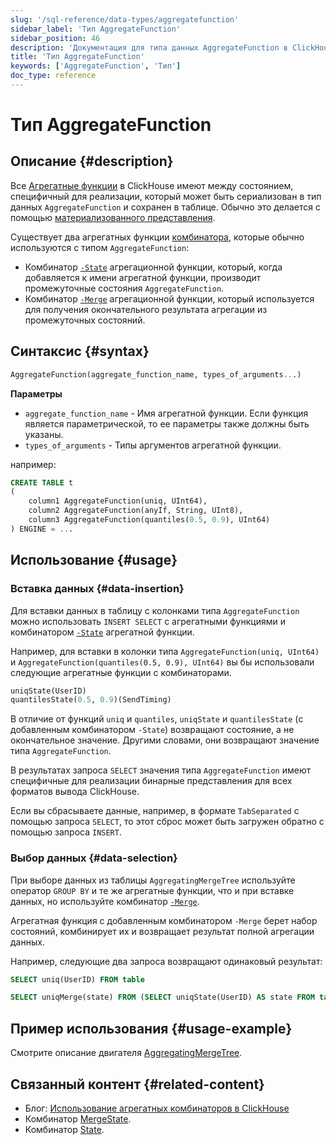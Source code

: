 ```yaml
---
slug: '/sql-reference/data-types/aggregatefunction'
sidebar_label: 'Тип AggregateFunction'
sidebar_position: 46
description: 'Документация для типа данных AggregateFunction в ClickHouse, который'
title: 'Тип AggregateFunction'
keywords: ['AggregateFunction', 'Тип']
doc_type: reference
---
```

# Тип AggregateFunction

## Описание {#description}

Все [Агрегатные функции](/sql-reference/aggregate-functions) в ClickHouse имеют
между состоянием, специфичный для реализации, который может быть сериализован в тип данных `AggregateFunction` и сохранен в таблице. Обычно это делается с помощью [материализованного представления](../../sql-reference/statements/create/view.md).

Существует два агрегатных функции [комбинатора](/sql-reference/aggregate-functions/combinators), которые обычно используются с типом `AggregateFunction`:

- Комбинатор [`-State`](/sql-reference/aggregate-functions/combinators#-state) агрегационной функции, который, когда добавляется к имени агрегатной функции, производит промежуточные состояния `AggregateFunction`.
- Комбинатор [`-Merge`](/sql-reference/aggregate-functions/combinators#-merge) агрегационной функции, который используется для получения окончательного результата агрегации из промежуточных состояний.

## Синтаксис {#syntax}

```sql
AggregateFunction(aggregate_function_name, types_of_arguments...)
```

**Параметры**

- `aggregate_function_name` - Имя агрегатной функции. Если функция
   является параметрической, то ее параметры также должны быть указаны.
- `types_of_arguments` - Типы аргументов агрегатной функции.

например:

```sql
CREATE TABLE t
(
    column1 AggregateFunction(uniq, UInt64),
    column2 AggregateFunction(anyIf, String, UInt8),
    column3 AggregateFunction(quantiles(0.5, 0.9), UInt64)
) ENGINE = ...
```

## Использование {#usage}

### Вставка данных {#data-insertion}

Для вставки данных в таблицу с колонками типа `AggregateFunction` можно использовать `INSERT SELECT` с агрегатными функциями и
комбинатором [`-State`](/sql-reference/aggregate-functions/combinators#-state) агрегатной функции.

Например, для вставки в колонки типа `AggregateFunction(uniq, UInt64)` и
`AggregateFunction(quantiles(0.5, 0.9), UInt64)` вы бы использовали следующие
агрегатные функции с комбинаторами.

```sql
uniqState(UserID)
quantilesState(0.5, 0.9)(SendTiming)
```

В отличие от функций `uniq` и `quantiles`, `uniqState` и `quantilesState`
(с добавленным комбинатором `-State`) возвращают состояние, а не окончательное значение.
Другими словами, они возвращают значение типа `AggregateFunction`.

В результатах запроса `SELECT` значения типа `AggregateFunction` имеют
специфичные для реализации бинарные представления для всех форматов вывода ClickHouse.

Если вы сбрасываете данные, например, в формате `TabSeparated` с помощью запроса `SELECT`, то этот сброс может быть загружен обратно с помощью запроса `INSERT`.

### Выбор данных {#data-selection}

При выборе данных из таблицы `AggregatingMergeTree` используйте оператор `GROUP BY`
и те же агрегатные функции, что и при вставке данных, но используйте
комбинатор [`-Merge`](/sql-reference/aggregate-functions/combinators#-merge).

Агрегатная функция с добавленным комбинатором `-Merge` берет набор
состояний, комбинирует их и возвращает результат полной агрегации данных.

Например, следующие два запроса возвращают одинаковый результат:

```sql
SELECT uniq(UserID) FROM table

SELECT uniqMerge(state) FROM (SELECT uniqState(UserID) AS state FROM table GROUP BY RegionID)
```

## Пример использования {#usage-example}

Смотрите описание двигателя [AggregatingMergeTree](../../engines/table-engines/mergetree-family/aggregatingmergetree.md).

## Связанный контент {#related-content}

- Блог: [Использование агрегатных комбинаторов в ClickHouse](https://clickhouse.com/blog/aggregate-functions-combinators-in-clickhouse-for-arrays-maps-and-states)
- Комбинатор [MergeState](/sql-reference/aggregate-functions/combinators#-mergestate).
- Комбинатор [State](/sql-reference/aggregate-functions/combinators#-state).